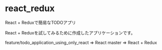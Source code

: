# react_redux
React + Reduxで簡易なTODOアプリ

React + Reduxを試してみるために作成したアプリケーションです。

feature/todo_application_using_only_react => React
master => React + Redux

